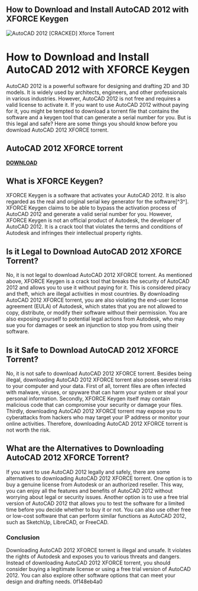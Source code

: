 ## How to Download and Install AutoCAD 2012 with XFORCE Keygen

 
![AutoCAD 2012 \[CRACKED\] Xforce Torrent](https://i.ytimg.com/vi/x_qLF_Pw5H8/maxresdefault.jpg)

 
# How to Download and Install AutoCAD 2012 with XFORCE Keygen
 
AutoCAD 2012 is a powerful software for designing and drafting 2D and 3D models. It is widely used by architects, engineers, and other professionals in various industries. However, AutoCAD 2012 is not free and requires a valid license to activate it. If you want to use AutoCAD 2012 without paying for it, you might be tempted to download a torrent file that contains the software and a keygen tool that can generate a serial number for you. But is this legal and safe? Here are some things you should know before you download AutoCAD 2012 XFORCE torrent.
 
## AutoCAD 2012 XFORCE torrent


[**DOWNLOAD**](https://www.google.com/url?q=https%3A%2F%2Fcinurl.com%2F2tL8Xv&sa=D&sntz=1&usg=AOvVaw2fBgt9A25OCklQv7dMVs4P)

 
## What is XFORCE Keygen?
 
XFORCE Keygen is a software that activates your AutoCAD 2012. It is also regarded as the real and original serial key generator for the software[^3^]. XFORCE Keygen claims to be able to bypass the activation process of AutoCAD 2012 and generate a valid serial number for you. However, XFORCE Keygen is not an official product of Autodesk, the developer of AutoCAD 2012. It is a crack tool that violates the terms and conditions of Autodesk and infringes their intellectual property rights.
 
## Is it Legal to Download AutoCAD 2012 XFORCE Torrent?
 
No, it is not legal to download AutoCAD 2012 XFORCE torrent. As mentioned above, XFORCE Keygen is a crack tool that breaks the security of AutoCAD 2012 and allows you to use it without paying for it. This is considered piracy and theft, which are illegal activities in most countries. By downloading AutoCAD 2012 XFORCE torrent, you are also violating the end-user license agreement (EULA) of Autodesk, which states that you are not allowed to copy, distribute, or modify their software without their permission. You are also exposing yourself to potential legal actions from Autodesk, who may sue you for damages or seek an injunction to stop you from using their software.
 
## Is it Safe to Download AutoCAD 2012 XFORCE Torrent?
 
No, it is not safe to download AutoCAD 2012 XFORCE torrent. Besides being illegal, downloading AutoCAD 2012 XFORCE torrent also poses several risks to your computer and your data. First of all, torrent files are often infected with malware, viruses, or spyware that can harm your system or steal your personal information. Secondly, XFORCE Keygen itself may contain malicious code that can compromise your security or damage your files. Thirdly, downloading AutoCAD 2012 XFORCE torrent may expose you to cyberattacks from hackers who may target your IP address or monitor your online activities. Therefore, downloading AutoCAD 2012 XFORCE torrent is not worth the risk.
 
## What are the Alternatives to Downloading AutoCAD 2012 XFORCE Torrent?
 
If you want to use AutoCAD 2012 legally and safely, there are some alternatives to downloading AutoCAD 2012 XFORCE torrent. One option is to buy a genuine license from Autodesk or an authorized reseller. This way, you can enjoy all the features and benefits of AutoCAD 2012 without worrying about legal or security issues. Another option is to use a free trial version of AutoCAD 2012 that allows you to test the software for a limited time before you decide whether to buy it or not. You can also use other free or low-cost software that can perform similar functions as AutoCAD 2012, such as SketchUp, LibreCAD, or FreeCAD.
 
### Conclusion
 
Downloading AutoCAD 2012 XFORCE torrent is illegal and unsafe. It violates the rights of Autodesk and exposes you to various threats and dangers. Instead of downloading AutoCAD 2012 XFORCE torrent, you should consider buying a legitimate license or using a free trial version of AutoCAD 2012. You can also explore other software options that can meet your design and drafting needs.
 0f148eb4a0
